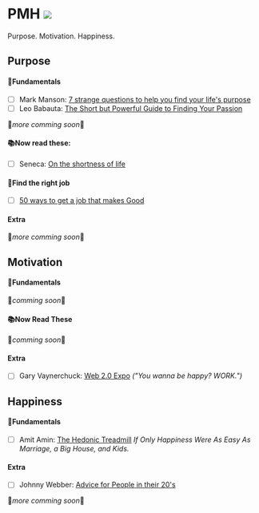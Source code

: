 # PMH <img src="https://img.shields.io/badge/Guide-Life%20Journey-2ecc71.svg"/>
Purpose. Motivation. Happiness.

## Purpose

#### 🌱Fundamentals

+ [ ] Mark Manson: [7 strange questions to help you find your life's purpose](http://markmanson.net/life-purpose)
+ [ ] Leo Babauta: [The Short but Powerful Guide to Finding Your Passion](zenhabits.net/2009/11/the-short-but-powerful-guide-to-finding-your-passion)

🚧_more comming soon_🚧

#### 📚Now read these:
+ [ ] Seneca: [On the shortness of life](http://www.amazon.com/Shortness-Life-Penguin-Great-Ideas/dp/0143036327/ref=sr_1_1?ie=UTF8&qid=1462545192&sr=8-1&keywords=on+the+shortness+of+life)

#### 🌟Find the right job
+ [ ] [50 ways to get a job that makes Good](http://50waystogetajob.com/)

#### Extra
🚧_more comming soon_🚧

## Motivation

#### 🌿Fundamentals
🚧_comming soon_🚧

#### 📚Now Read These
🚧_comming soon_🚧

#### Extra

+ [ ] Gary Vaynerchuck: [Web 2.0 Expo](https://youtu.be/EhqZ0RU95d4) _("You wanna be happy? WORK.")_

## Happiness

#### 🎋Fundamentals
+ [ ] Amit Amin: [The Hedonic Treadmill](http://happierhuman.com/hedonic-treadmill/) _If Only Happiness Were As Easy As Marriage, a Big House, and Kids._

#### Extra
+ [ ] Johnny Webber: [Advice for People in their 20's](dailyzenlist.com/post/93015537186/advice-for-people-in-their-twenties)

🚧_more comming soon_🚧
